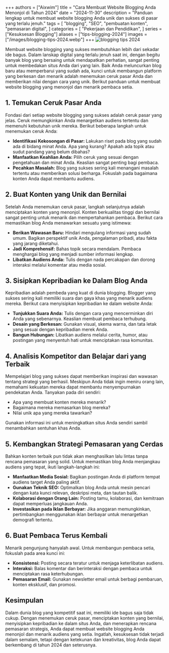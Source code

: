 +++
authors = ["Aixwim"]
title = "Cara Membuat Website Blogging Anda Menonjol di Tahun 2024"
date = "2024-11-30"
description = "Panduan lengkap untuk membuat website blogging Anda unik dan sukses di pasar yang terlalu jenuh."
tags = [
    "blogging",
    "SEO",
    "pembuatan konten",
    "pemasaran digital",
]
categories = [
    "Pekerjaan dan Pendidikan",
]
series = ["Kesuksesan Blogging"]
aliases = ["tips-blogging-2024"]
images = ["/images/blogging-tips-2024.webp"]
+++
![blogging tips 2024](/images/blogging-tips-2024.webp)


Membuat website blogging yang sukses membutuhkan lebih dari sekadar ide bagus. Dalam lanskap digital yang terlalu jenuh saat ini, dengan begitu banyak blog yang bersaing untuk mendapatkan perhatian, sangat penting untuk membedakan situs Anda dari yang lain. Baik Anda meluncurkan blog baru atau memperbarui yang sudah ada, kunci untuk membangun platform yang berkesan dan menarik adalah menemukan ceruk pasar Anda dan memberikan nilai dengan cara yang unik. Berikut panduan untuk membuat website blogging yang menonjol dan menarik pembaca setia.

<!--more-->

## 1. Temukan Ceruk Pasar Anda

Fondasi dari setiap website blogging yang sukses adalah ceruk pasar yang jelas. Ceruk memungkinkan Anda menargetkan audiens tertentu dan memenuhi kebutuhan unik mereka. Berikut beberapa langkah untuk menemukan ceruk Anda:

- **Identifikasi Kekosongan di Pasar:** Lakukan riset pada blog yang sudah ada di bidang minat Anda. Apa yang kurang? Apakah ada topik atau sudut pandang yang belum dibahas?
- **Manfaatkan Keahlian Anda:** Pilih ceruk yang sesuai dengan pengetahuan dan minat Anda. Keaslian sangat penting bagi pembaca.
- **Pecahkan Masalah:** Blog yang sukses sering kali menangani masalah tertentu atau memberikan solusi berharga. Fokuslah pada bagaimana konten Anda dapat membantu audiens.

## 2. Buat Konten yang Unik dan Bernilai

Setelah Anda menemukan ceruk pasar, langkah selanjutnya adalah menciptakan konten yang menonjol. Konten berkualitas tinggi dan bernilai sangat penting untuk menarik dan mempertahankan pembaca. Berikut cara memastikan blog Anda menawarkan sesuatu yang istimewa:

- **Berikan Wawasan Baru:** Hindari mengulang informasi yang sudah umum. Bagikan perspektif unik Anda, pengalaman pribadi, atau fakta yang jarang diketahui.
- **Jadi Komprehensif:** Bahas topik secara mendalam. Pembaca menghargai blog yang menjadi sumber informasi lengkap.
- **Libatkan Audiens Anda:** Tulis dengan nada percakapan dan dorong interaksi melalui komentar atau media sosial.

## 3. Sisipkan Kepribadian ke Dalam Blog Anda

Kepribadian adalah pembeda yang kuat di dunia blogging. Blogger yang sukses sering kali memiliki suara dan gaya khas yang menarik audiens mereka. Berikut cara menyisipkan kepribadian ke dalam website Anda:

- **Tunjukkan Suara Anda:** Tulis dengan cara yang mencerminkan diri Anda yang sebenarnya. Keaslian membuat pembaca terhubung.
- **Desain yang Berkesan:** Gunakan visual, skema warna, dan tata letak yang sesuai dengan kepribadian merek Anda.
- **Bangun Hubungan:** Libatkan audiens melalui cerita, humor, atau postingan yang menyentuh hati untuk menciptakan rasa komunitas.

## 4. Analisis Kompetitor dan Belajar dari yang Terbaik

Mempelajari blog yang sukses dapat memberikan inspirasi dan wawasan tentang strategi yang berhasil. Meskipun Anda tidak ingin meniru orang lain, memahami kekuatan mereka dapat membantu menyempurnakan pendekatan Anda. Tanyakan pada diri sendiri:

- Apa yang membuat konten mereka menarik?
- Bagaimana mereka memasarkan blog mereka?
- Nilai unik apa yang mereka tawarkan?

Gunakan informasi ini untuk meningkatkan situs Anda sendiri sambil menambahkan sentuhan khas Anda.

## 5. Kembangkan Strategi Pemasaran yang Cerdas

Bahkan konten terbaik pun tidak akan menghasilkan lalu lintas tanpa rencana pemasaran yang solid. Untuk memastikan blog Anda menjangkau audiens yang tepat, ikuti langkah-langkah ini:

- **Manfaatkan Media Sosial:** Bagikan postingan Anda di platform tempat audiens target Anda paling aktif.
- **Gunakan Teknik SEO:** Optimalkan blog Anda untuk mesin pencari dengan kata kunci relevan, deskripsi meta, dan tautan balik.
- **Kolaborasi dengan Orang Lain:** Posting tamu, kolaborasi, dan kemitraan dapat memperluas jangkauan Anda.
- **Investasikan pada Iklan Berbayar:** Jika anggaran memungkinkan, pertimbangkan menggunakan iklan berbayar untuk menargetkan demografi tertentu.

## 6. Buat Pembaca Terus Kembali

Menarik pengunjung hanyalah awal. Untuk membangun pembaca setia, fokuslah pada area kunci ini:

- **Konsistensi:** Posting secara teratur untuk menjaga keterlibatan audiens.
- **Interaksi:** Balas komentar dan berinteraksi dengan pembaca untuk menciptakan rasa keterhubungan.
- **Pemasaran Email:** Gunakan newsletter email untuk berbagi pembaruan, konten eksklusif, dan promosi.

## Kesimpulan

Dalam dunia blog yang kompetitif saat ini, memiliki ide bagus saja tidak cukup. Dengan menemukan ceruk pasar, menciptakan konten yang bernilai, menyisipkan kepribadian ke dalam situs Anda, dan menerapkan rencana pemasaran strategis, Anda dapat membuat website blogging Anda menonjol dan menarik audiens yang setia. Ingatlah, kesuksesan tidak terjadi dalam semalam, tetapi dengan ketekunan dan kreativitas, blog Anda dapat berkembang di tahun 2024 dan seterusnya.
